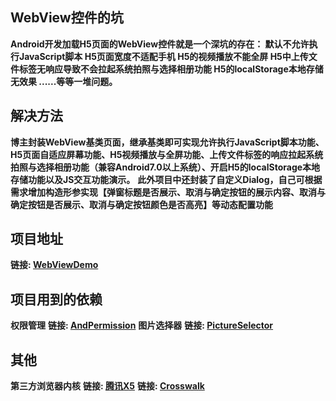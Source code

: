 ## WebView控件的坑
**Android开发加载H5页面的WebView控件就是一个深坑的存在：
默认不允许执行JavaScript脚本
H5页面宽度不适配手机
H5的视频播放不能全屏
H5中上传文件标签无响应导致不会拉起系统拍照与选择相册功能
H5的localStorage本地存储无效果
......等等一堆问题。**
## 解决方法
**博主封装WebView基类页面，继承基类即可实现允许执行JavaScript脚本功能、H5页面自适应屏幕功能、H5视频播放与全屏功能、上传文件标签的响应拉起系统拍照与选择相册功能（兼容Android7.0以上系统）、开启H5的localStorage本地存储功能以及JS交互功能演示。**
**此外项目中还封装了自定义Dialog，自己可根据需求增加构造形参实现【弹窗标题是否展示、取消与确定按钮的展示内容、取消与确定按钮是否展示、取消与确定按钮颜色是否高亮】等动态配置功能**
## 项目地址
**链接: [WebViewDemo](https://github.com/zang-chen/WebViewDemo)**
## 项目用到的依赖
**权限管理**
**链接: [AndPermission](https://github.com/yanzhenjie/AndPermission)**
**图片选择器**
**链接: [PictureSelector](https://github.com/LuckSiege/PictureSelector)**
## 其他
**第三方浏览器内核**
**链接: [腾讯X5](https://x5.tencent.com/)**
**链接: [Crosswalk](https://crosswalk-project.org/)**
